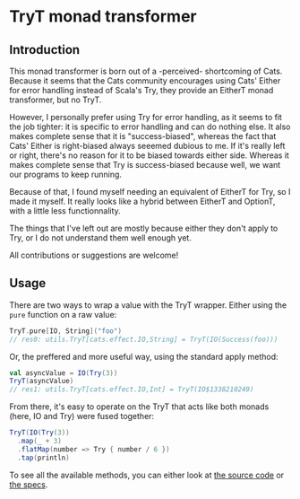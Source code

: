 # TryT monad transformer

## Introduction

This monad transformer is born out of a -perceived- shortcoming of Cats.
Because it seems that the Cats community encourages using Cats' Either for error handling instead of Scala's Try, they provide an EitherT monad transformer, but no TryT.

However, I personally prefer using Try for error handling, as it seems to fit the job tighter: it is specific to error handling and can do nothing else.
It also makes complete sense that it is "success-biased", whereas the fact that Cats' Either is right-biased always seeemed dubious to me. If it's really left or right, there's no reason for it to be biased towards either side.
Whereas it makes complete sense that Try is success-biased because well, we want our programs to keep running.

Because of that, I found myself needing an equivalent of EitherT for Try, so I made it myself.
It really looks like a hybrid between EitherT and OptionT, with a little less functionnality.

The things that I've left out are mostly because either they don't apply to Try, or I do not understand them well enough yet.

All contributions or suggestions are welcome!

## Usage

There are two ways to wrap a value with the TryT wrapper. Either using the `pure` function on a raw value:
```scala
TryT.pure[IO, String]("foo")
// res0: utils.TryT[cats.effect.IO,String] = TryT(IO(Success(foo)))
```
Or, the preffered and more useful way, using the standard apply method:
```scala
val asyncValue = IO(Try(3))
TryT(asyncValue)
// res1: utils.TryT[cats.effect.IO,Int] = TryT(IO$1338210249)
```
From there, it's easy to operate on the TryT that acts like both monads (here, IO and Try) were fused together:
```scala
TryT(IO(Try(3))
  .map(_ + 3)
  .flatMap(number => Try { number / 6 })
  .tap(println)
```
To see all the available methods, you can either look at [the source code](https://github.com/Bertrand31/TryT-monad-transformer/blob/master/src/main/scala/tryt/TryT.scala) or [the specs](https://github.com/Bertrand31/TryT-monad-transformer/blob/master/src/test/scala/tryt/TryTSpec.scala).
